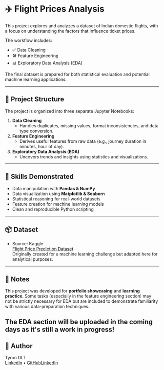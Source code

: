 # ✈️ Flight Prices Analysis

This project explores and analyzes a dataset of Indian domestic flights, with a focus on understanding the factors that influence ticket prices.

The workflow includes:
- ✅ Data Cleaning
- 🛠️ Feature Engineering
- 📊 Exploratory Data Analysis (EDA)

The final dataset is prepared for both statistical evaluation and potential machine learning applications.

---

## 📁 Project Structure

The project is organized into three separate Jupyter Notebooks:

1. **Data Cleaning**  
   - Handles duplicates, missing values, format inconsistencies, and data type conversion.
2. **Feature Engineering**  
   - Derives useful features from raw data (e.g., journey duration in minutes, hour of day).
3. **Exploratory Data Analysis (EDA)**  
   - Uncovers trends and insights using statistics and visualizations.

---

## 🧠 Skills Demonstrated

- Data manipulation with **Pandas & NumPy**
- Data visualization using **Matplotlib & Seaborn**
- Statistical reasoning for real-world datasets
- Feature creation for machine learning models
- Clean and reproducible Python scripting

---

## 📦 Dataset

- Source: Kaggle  
  [Flight Price Prediction Dataset](https://www.kaggle.com/datasets/shubhambathwal/flight-price-prediction)  
  Originally created for a machine learning challenge but adapted here for analytical purposes.

---

## 📌 Notes

This project was developed for **portfolio showcasing** and **learning practice**. Some tasks (especially in the feature engineering section) may not be strictly necessary for EDA but are included to demonstrate familiarity with various data-preparation techniques.

The EDA section will be uploaded in the coming days as it's still a work in progress!
---

## 🚀 Author

Tyron DLT  
[LinkedIn](https://www.linkedin.com/in/tyron-de-la-torre-95bb64311/) • [GitHub](https://github.com/tyron-patterns)[LinkedIn](https://www.linkedin.com/in/your-profile)
